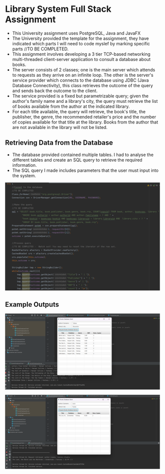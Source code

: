 # Library System Full Stack Assignment
- This University assignment uses PostgreSQL, Java and JavaFX
- The University provided the template for the assignment, they have indicated which parts I will need to code myslef by marking specific parts //TO BE COMPLETED.
- This assignment involves developing a 3 tier TCP-based networking multi-threaded client-server application to consult a database about books.
- The server consists of 2 classes; one is the main server which attends to requests as they arrive on an infinite loop. The other is the server's service provider which connects to the database using JDBC (Java Database Connectivity), this class retrieves the outcome of the query and sends back the outcome to the client.
- The service provided is a fixed but parametrizable query; given the author's family name and a library's city, the query must retrieve the list of books available from the author at the indicated library.
- For each title available, the query will retrieve, the book's title, the publisher, the genre, the recommended retailer's price and the number of copies available for that title at the library. Books from the author that are not available in the library will not be listed.

## Retrieving Data from the Database
- The database provided contained multiple tables. I had to analyse the different tables and create an SQL query to retrieve the required information.
- The SQL query I made includes parameters that the user must input into the system.

![SQL code](https://github.com/ElairaP/Library-system-assignment/blob/main/A4%20sql%20screenshot.png)

## Example Outputs
![Example output](https://github.com/ElairaP/Library-system-assignment/blob/main/A4%20example%20output%201.png)  

![Example output 2](https://github.com/ElairaP/Library-system-assignment/blob/main/A4%20example%20output%202.png)  

